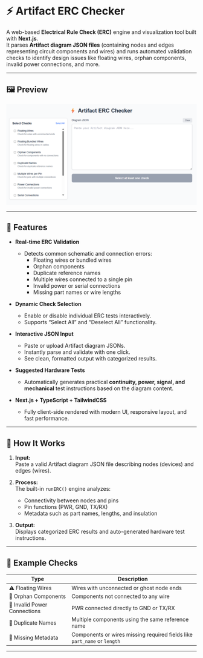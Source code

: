 # ⚡ Artifact ERC Checker

A web-based **Electrical Rule Check (ERC)** engine and visualization tool built with **Next.js**.  
It parses **Artifact diagram JSON files** (containing nodes and edges representing circuit components and wires) and runs automated validation checks to identify design issues like floating wires, orphan components, invalid power connections, and more.

---
## 🖼️ Preview

![Artifact ERC Checker Screenshot](./image.png)

---
## 🚀 Features

- **Real-time ERC Validation**
  - Detects common schematic and connection errors:
    - Floating wires or bundled wires  
    - Orphan components  
    - Duplicate reference names  
    - Multiple wires connected to a single pin  
    - Invalid power or serial connections  
    - Missing part names or wire lengths  

- **Dynamic Check Selection**
  - Enable or disable individual ERC tests interactively.  
  - Supports “Select All” and “Deselect All” functionality.

- **Interactive JSON Input**
  - Paste or upload Artifact diagram JSONs.  
  - Instantly parse and validate with one click.  
  - See clean, formatted output with categorized results.

- **Suggested Hardware Tests**
  - Automatically generates practical **continuity, power, signal, and mechanical** test instructions based on the diagram content.

- **Next.js + TypeScript + TailwindCSS**
  - Fully client-side rendered with modern UI, responsive layout, and fast performance.

---

## 🧰 How It Works

1. **Input:**  
   Paste a valid Artifact diagram JSON file describing nodes (devices) and edges (wires).

2. **Process:**  
   The built-in `runERC()` engine analyzes:
   - Connectivity between nodes and pins  
   - Pin functions (PWR, GND, TX/RX)  
   - Metadata such as part names, lengths, and insulation

3. **Output:**  
   Displays categorized ERC results and auto-generated hardware test instructions.

---

## 🧪 Example Checks

| Type | Description |
|------|--------------|
| ⚠️ Floating Wires | Wires with unconnected or ghost node ends |
| 🧩 Orphan Components | Components not connected to any wire |
| 🔌 Invalid Power Connections | PWR connected directly to GND or TX/RX |
| 🧠 Duplicate Names | Multiple components using the same reference name |
| 🧾 Missing Metadata | Components or wires missing required fields like `part_name` or `length` |

---
